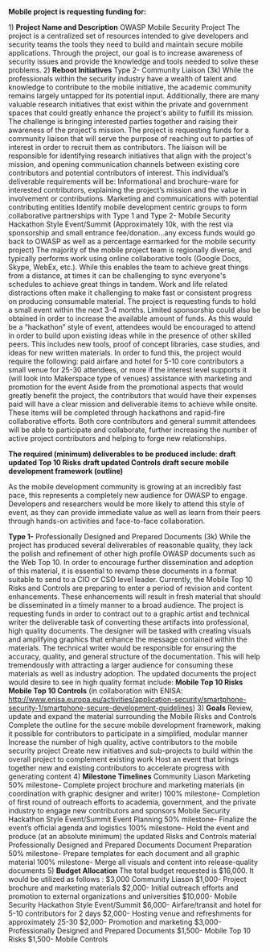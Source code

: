 **Mobile project is requesting funding for:**

1\) **Project Name and Description** OWASP Mobile Security Project
The project is a centralized set of resources intended to give
developers and security teams the tools they need to build and maintain
secure mobile applications. Through the project, our goal is to increase
awareness of security issues and provide the knowledge and tools needed
to solve these problems.
2\) **Reboot Initiatives**
Type 2- Community Liaison (3k)
While the professionals within the security industry have a wealth of
talent and knowledge to contribute to the mobile initiative, the
academic community remains largely untapped for its potential input.
Additionally, there are many valuable research initiatives that exist
within the private and government spaces that could greatly enhance the
project's ability to fulfill its mission. The challenge is bringing
interested parties together and raising their awareness of the project's
mission.
The project is requesting funds for a community liaison that will serve
the purpose of reaching out to parties of interest in order to recruit
them as contributors. The liaison will be responsible for identifying
research initiatives that align with the project's mission, and opening
communication channels between existing core contributors and potential
contributors of interest.
This individual’s deliverable requirements will be:
Informational and brochure-ware for interested contributors, explaining
the project’s mission and the value in involvement or contributions.
Marketing and communications with potential contributing entities
Identify mobile development centric groups to form collaborative
partnerships with Type 1 and Type 2- Mobile Security Hackathon Style
Event/Summit (Approximately 10k, with the rest via sponsorship and small
entrance fee/donation...any excess funds would go back to OWASP as well
as a percentage earmarked for the mobile security project)
The majority of the mobile project team is regionally diverse, and
typically performs work using online collaborative tools (Google Docs,
Skype, WebEx, etc.). While this enables the team to achieve great things
from a distance, at times it can be challenging to sync everyone's
schedules to achieve great things in tandem. Work and life related
distractions often make it challenging to make fast or consistent
progress on producing consumable material.
The project is requesting funds to hold a small event within the next
3-4 months. Limited sponsorship could also be obtained in order to
increase the available amount of funds.
As this would be a “hackathon” style of event, attendees would be
encouraged to attend in order to build upon existing ideas while in the
presence of other skilled peers. This includes new tools, proof of
concept libraries, case studies, and ideas for new written materials.
In order to fund this, the project would require the following:
paid airfare and hotel for 5-10 core contributors
a small venue for 25-30 attendees, or more if the interest level
supports it (will look into Makerspace type of venues)
assistance with marketing and promotion for the event
Aside from the promotional aspects that would greatly benefit the
project, the contributors that would have their expenses paid will have
a clear mission and deliverable items to achieve while onsite. These
items will be completed through hackathons and rapid-fire collaborative
efforts. Both core contributors and general summit attendees will be
able to participate and collaborate, further increasing the number of
active project contributors and helping to forge new relationships.

**The required (minimum) deliverables to be produced include**:
**draft updated Top 10 Risks**
**draft updated Controls**
**draft secure mobile development framework (outline)**

As the mobile development community is growing at an incredibly fast
pace, this represents a completely new audience for OWASP to engage.
Developers and researchers would be more likely to attend this style of
event, as they can provide immediate value as well as learn from their
peers through hands-on activities and face-to-face collaboration.

**Type 1-** Professionally Designed and Prepared Documents (3k)
While the project has produced several deliverables of reasonable
quality, they lack the polish and refinement of other high profile OWASP
documents such as the Web Top 10. In order to encourage further
dissemination and adoption of this material, it is essential to revamp
these documents in a format suitable to send to a CIO or CSO level
leader.
Currently, the Mobile Top 10 Risks and Controls are preparing to enter a
period of revision and content enhancements. These enhancements will
result in fresh material that should be disseminated in a timely manner
to a broad audience.
The project is requesting funds in order to contract out to a graphic
artist and technical writer the deliverable task of converting these
artifacts into professional, high quality documents. The designer will
be tasked with creating visuals and amplifying graphics that enhance the
message contained within the materials. The technical writer would be
responsible for ensuring the accuracy, quality, and general structure of
the documentation. This will help tremendously with attracting a larger
audience for consuming these materials as well as industry adoption.
The updated documents the project would desire to see in high quality
format include:
**Mobile Top 10 Risks**
**Mobile Top 10 Controls** (in collaboration with ENISA:
<http://www.enisa.europa.eu/activities/application-security/smartphone-security-1/smartphone-secure-development-guidelines>)
3\) **Goals**
Review, update and expand the material surrounding the Mobile Risks and
Controls
Complete the outline for the secure mobile development framework, making
it possible for contributors to participate in a simplified, modular
manner Increase the number of high quality, active contributors to the
mobile security project
Create new initiatives and sub-projects to build within the overall
project to complement existing work Host an event that brings together
new and existing contributors to accelerate progress with generating
content
4\) **Milestone Timelines**
Community Liason
Marketing
50% milestone- Complete project brochure and marketing materials (in
coordination with graphic designer and writer)
100% milestone- Completion of first round of outreach efforts to
academia, government, and the private industry to engage new
contributors and sponsors Mobile Security Hackathon Style Event/Summit
Event Planning
50% milestone- Finalize the event’s official agenda and logistics
100% milestone- Hold the event and produce (at an absolute minimum) the
updated Risks and Controls material Professionally Designed and Prepared
Documents
Document Preparation
50% milestone- Prepare templates for each document and all graphic
material
100% milestone- Merge all visuals and content into release-quality
documents
5\) **Budget Allocation**
The total budget requested is $16,000. It would be utilized as follows
: $3,000 Community Liason
$1,000- Project brochure and marketing materials
$2,000- Initial outreach efforts and promotion to external organizations
and universities
$10,000- Mobile Security Hackathon Style Event/Summit
$6,000- Airfare/transit and hotel for 5-10 contributors for 2 days
$2,000- Hosting venue and refreshments for approximately 25-30
$2,000- Promotion and marketing
$3,000- Professionally Designed and Prepared Documents
$1,500- Mobile Top 10 Risks
$1,500- Mobile Controls